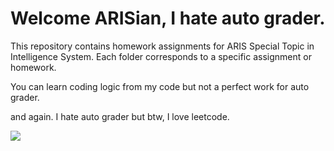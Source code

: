 # Welcome ARISian, I hate auto grader.

This repository contains homework assignments for ARIS Special Topic in Intelligence System. Each folder corresponds to a specific assignment or homework.

You can learn coding logic from my code but not a perfect work for auto grader. 

and again. I hate auto grader but btw, I love leetcode. 

![](https://tenor.com/view/cat-holding-head-cat-sad-cat-rahh-wahhhh-gif-11843610789762008433)
